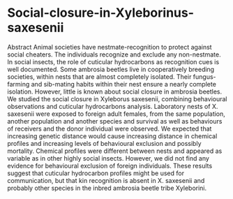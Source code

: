 # Social-closure-in-Xyleborinus-saxesenii

Abstract
Animal societies have nestmate-recognition to protect against social cheaters. The individuals recognize and exclude any non-nestmate. In social insects, the role of cuticular hydrocarbons as recognition cues is well documented. Some ambrosia beetles live in cooperatively breeding societies, within nests that are almost completely isolated. Their fungus-farming and sib-mating habits within their nest ensure a nearly complete isolation. However, little is known about social closure in ambrosia beetles.
We studied the social closure in Xyleborus saxesenii, combining behavioural observations and cuticular hydrocarbons analysis. Laboratory nests of X. saxesenii were exposed to foreign adult females, from the same population, another population and another species and survival as well as behaviours of receivers and the donor individual were observed. We expected that increasing genetic distance would cause increasing distance in chemical profiles and increasing levels of behavioural exclusion and possibly mortality. Chemical profiles were different between nests and appeared as variable as in other highly social insects. However, we did not find any evidence for behavioural exclusion of foreign individuals. These results suggest that cuticular hydrocarbon profiles might be used for communication, but that kin recognition is absent in X. saxesenii and probably other species in the inbred ambrosia beetle tribe Xyleborini.
